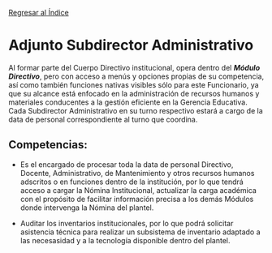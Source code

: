 <br> <br>

[Regresar al Índice](README.md)

# Adjunto Subdirector Administrativo
Al formar parte del Cuerpo Directivo institucional, opera dentro del ***Módulo Directivo***, pero con acceso a menús y opciones propias de su competencia, así como también funciones nativas visibles sólo para este Funcionario, ya que su alcance está enfocado en la administración de recursos humanos y materiales conducentes a la gestión eficiente en la Gerencia Educativa. Cada Subdirector Administrativo en su turno respectivo estará a cargo de la data de personal correspondiente al turno que coordina.

## Competencias:
* Es el encargado de procesar toda la data de personal Directivo, Docente, Administrativo, de Mantenimiento y otros recursos humanos adscritos o en funciones dentro de la institución, por lo que tendrá acceso a cargar la Nómina Institucional, actualizar la carga académica con el propósito de facilitar información precisa a los demás Módulos donde intervenga la Nómina del plantel.

* Auditar los inventarios institucionales, por lo que podrá solicitar asistencia técnica para realizar un subsistema de inventario adaptado a las necesasidad y a la tecnología disponible dentro del plantel.

